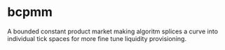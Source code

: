 # bcpmm

A bounded constant product market making algoritm splices a curve into individual tick spaces for more fine tune liquidity provisioning.




